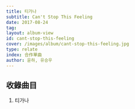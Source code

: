 ```yaml
---
title: 티가나
subtitle: Can't Stop This Feeling
date: 2017-08-24
tag:
layout: album-view
id: cant-stop-this-feeling
cover: /images/album/cant-stop-this-feeling.jpg
type: relate
index: 合作單曲
author: 윤하, 유승우
---
```


## 收錄曲目

1. 티가나
